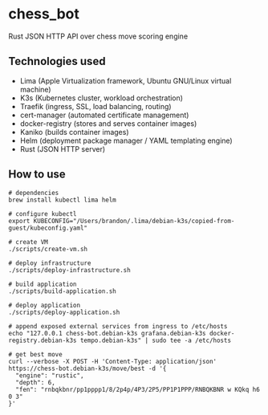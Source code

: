 # chess_bot

Rust JSON HTTP API over chess move scoring engine

## Technologies used

- Lima (Apple Virtualization framework, Ubuntu GNU/Linux virtual machine)
- K3s (Kubernetes cluster, workload orchestration)
- Traefik (ingress, SSL, load balancing, routing)
- cert-manager (automated certificate management)
- docker-registry (stores and serves container images)
- Kaniko (builds container images)
- Helm (deployment package manager / YAML templating engine)
- Rust (JSON HTTP server)

## How to use

```shell
# dependencies
brew install kubectl lima helm

# configure kubectl
export KUBECONFIG="/Users/brandon/.lima/debian-k3s/copied-from-guest/kubeconfig.yaml"

# create VM
./scripts/create-vm.sh

# deploy infrastructure
./scripts/deploy-infrastructure.sh

# build application
./scripts/build-application.sh

# deploy application
./scripts/deploy-application.sh

# append exposed external services from ingress to /etc/hosts
echo "127.0.0.1 chess-bot.debian-k3s grafana.debian-k3s docker-registry.debian-k3s tempo.debian-k3s" | sudo tee -a /etc/hosts

# get best move
curl --verbose -X POST -H 'Content-Type: application/json' https://chess-bot.debian-k3s/move/best -d '{
  "engine": "rustic",
  "depth": 6,
  "fen": "rnbqkbnr/pp1pppp1/8/2p4p/4P3/2P5/PP1P1PPP/RNBQKBNR w KQkq h6 0 3"
}'
```
